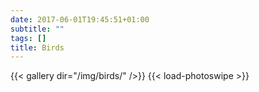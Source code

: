 ```yaml
---
date: 2017-06-01T19:45:51+01:00
subtitle: ""
tags: []
title: Birds
---
```


{{< gallery dir="/img/birds/" />}}
{{< load-photoswipe >}}
